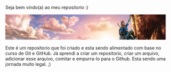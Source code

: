 Seja bem vindo(a) ao meu repositorio :)

![Banner de boas-vindas](/assets/images/banner.jpg)



Este é um repositorio que foi criado e esta sendo alimentado com base no curso de Git e GitHub.
Já aprendi a criar um repositorio, criar um arquivo, adicionar esse arquivo, comitar e empurra-lo para o Github.
Esta sendo uma jornada muito legal. ;)